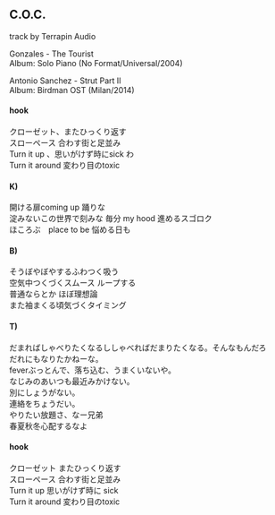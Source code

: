 ## C.O.C.  
track by Terrapin Audio  
  
Gonzales - The Tourist  
Album: Solo Piano (No Format/Universal/2004)  
  
Antonio Sanchez - Strut Part II  
Album: Birdman OST (Milan/2014)  
  
#### hook  
クローゼット、またひっくり返す  
スローペース 合わす街と足並み  
Turn it up 、思いがけず時にsick わ  
Turn it around 変わり目のtoxic  
  
#### K)  
開ける扉coming up 踊りな  
淀みないこの世界で刻みな 毎分 my hood 進めるスゴロク  
ほころぶ　place to be 悩める日も  
  
#### B)  
そうぼやぼやするふわつく吸う  
空気中つくづくスムース ループする  
普通ならとか ほぼ理想論  
また袖まくる頃気づくタイミング  
  
#### T)  
だまればしゃべりたくなるししゃべればだまりたくなる。そんなもんだろ   
だれにもなりたかねーな。  
feverぶっとんで、落ち込む、うまくいないや。  
なじみのあいつも最近みかけない。  
別にしょうがない。  
連絡をちょうだい。  
やりたい放題さ、なー兄弟  
春夏秋冬心配するなよ  
  
#### hook  
クローゼット またひっくり返す  
スローペース 合わす街と足並み  
Turn it up 思いがけず時に sick  
Turn it around 変わり目のtoxic